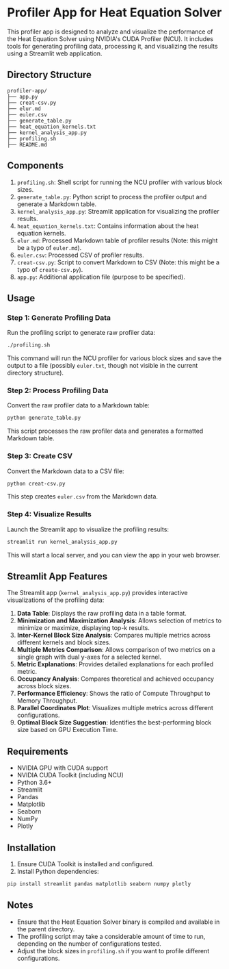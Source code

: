 # Profiler App for Heat Equation Solver

This profiler app is designed to analyze and visualize the performance of the Heat Equation Solver using NVIDIA's CUDA Profiler (NCU). It includes tools for generating profiling data, processing it, and visualizing the results using a Streamlit web application.

## Directory Structure

```
profiler-app/
├── app.py
├── creat-csv.py
├── elur.md
├── euler.csv
├── generate_table.py
├── heat_equation_kernels.txt
├── kernel_analysis_app.py
├── profiling.sh
├── README.md
```

## Components

1. `profiling.sh`: Shell script for running the NCU profiler with various block sizes.
2. `generate_table.py`: Python script to process the profiler output and generate a Markdown table.
3. `kernel_analysis_app.py`: Streamlit application for visualizing the profiler results.
4. `heat_equation_kernels.txt`: Contains information about the heat equation kernels.
5. `elur.md`: Processed Markdown table of profiler results (Note: this might be a typo of `euler.md`).
6. `euler.csv`: Processed CSV of profiler results.
7. `creat-csv.py`: Script to convert Markdown to CSV (Note: this might be a typo of `create-csv.py`).
8. `app.py`: Additional application file (purpose to be specified).

## Usage

### Step 1: Generate Profiling Data

Run the profiling script to generate raw profiler data:

```bash
./profiling.sh
```

This command will run the NCU profiler for various block sizes and save the output to a file (possibly `euler.txt`, though not visible in the current directory structure).

### Step 2: Process Profiling Data

Convert the raw profiler data to a Markdown table:

```bash
python generate_table.py
```

This script processes the raw profiler data and generates a formatted Markdown table.

### Step 3: Create CSV

Convert the Markdown data to a CSV file:

```bash
python creat-csv.py
```

This step creates `euler.csv` from the Markdown data.

### Step 4: Visualize Results

Launch the Streamlit app to visualize the profiling results:

```bash
streamlit run kernel_analysis_app.py
```

This will start a local server, and you can view the app in your web browser.

## Streamlit App Features

The Streamlit app (`kernel_analysis_app.py`) provides interactive visualizations of the profiling data:

1. **Data Table**: Displays the raw profiling data in a table format.
2. **Minimization and Maximization Analysis**: Allows selection of metrics to minimize or maximize, displaying top-k results.
3. **Inter-Kernel Block Size Analysis**: Compares multiple metrics across different kernels and block sizes.
4. **Multiple Metrics Comparison**: Allows comparison of two metrics on a single graph with dual y-axes for a selected kernel.
5. **Metric Explanations**: Provides detailed explanations for each profiled metric.
6. **Occupancy Analysis**: Compares theoretical and achieved occupancy across block sizes.
7. **Performance Efficiency**: Shows the ratio of Compute Throughput to Memory Throughput.
8. **Parallel Coordinates Plot**: Visualizes multiple metrics across different configurations.
9. **Optimal Block Size Suggestion**: Identifies the best-performing block size based on GPU Execution Time.

## Requirements

- NVIDIA GPU with CUDA support
- NVIDIA CUDA Toolkit (including NCU)
- Python 3.6+
- Streamlit
- Pandas
- Matplotlib
- Seaborn
- NumPy
- Plotly

## Installation

1. Ensure CUDA Toolkit is installed and configured.
2. Install Python dependencies:

```bash
pip install streamlit pandas matplotlib seaborn numpy plotly
```

## Notes

- Ensure that the Heat Equation Solver binary is compiled and available in the parent directory.
- The profiling script may take a considerable amount of time to run, depending on the number of configurations tested.
- Adjust the block sizes in `profiling.sh` if you want to profile different configurations.

